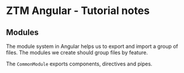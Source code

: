 # ZTM Angular - Tutorial notes

## Modules

The module system in Angular helps us to export and import a group of files. The modules we create should group files by feature.

The `CommonModule` exports components, directives and pipes.

